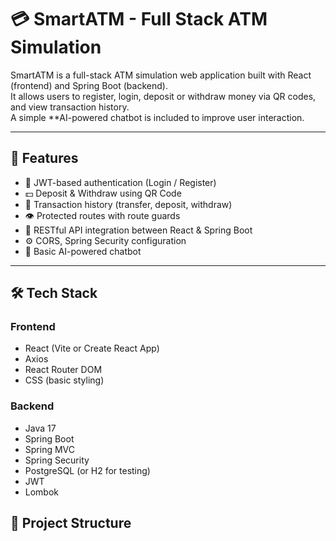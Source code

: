 # 💳 SmartATM - Full Stack ATM Simulation

SmartATM is a full-stack ATM simulation web application built with React (frontend) and Spring Boot (backend).  
It allows users to register, login, deposit or withdraw money via QR codes, and view transaction history.  
A simple **AI-powered chatbot is included to improve user interaction.


---

## 🚀 Features

- 🔐 JWT-based authentication (Login / Register)
- 💵 Deposit & Withdraw using QR Code
- 📄 Transaction history (transfer, deposit, withdraw)
- 👁️ Protected routes with route guards
- 📡 RESTful API integration between React & Spring Boot
- ⚙️ CORS, Spring Security configuration
- 🤖 Basic AI-powered chatbot

---

## 🛠️ Tech Stack

### Frontend
- React (Vite or Create React App)
- Axios
- React Router DOM
- CSS (basic styling)

### Backend
- Java 17
- Spring Boot
- Spring MVC
- Spring Security
- PostgreSQL (or H2 for testing)
- JWT
- Lombok
## 📁 Project Structure

